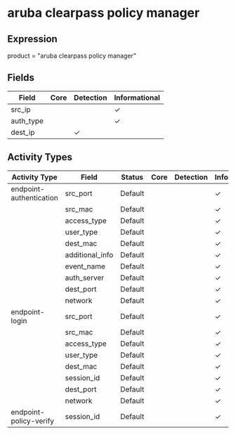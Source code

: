 aruba clearpass policy manager
==============================

Expression
----------

product = "aruba clearpass policy manager"

Fields
------

| Field     | Core | Detection | Informational |
| --------- | ---- | --------- | ------------- |
| src_ip    |      |           | &#10003;      |
| auth_type |      |           | &#10003;      |
| dest_ip   |      | &#10003;  |               |

Activity Types
--------------

| Activity Type           | Field           | Status  | Core | Detection | Informational |
| ----------------------- | --------------- | ------- | ---- | --------- | ------------- |
| endpoint-authentication | src_port        | Default |      |           | &#10003;      |
|                         | src_mac         | Default |      |           | &#10003;      |
|                         | access_type     | Default |      |           | &#10003;      |
|                         | user_type       | Default |      |           | &#10003;      |
|                         | dest_mac        | Default |      |           | &#10003;      |
|                         | additional_info | Default |      |           | &#10003;      |
|                         | event_name      | Default |      |           | &#10003;      |
|                         | auth_server     | Default |      |           | &#10003;      |
|                         | dest_port       | Default |      |           | &#10003;      |
|                         | network         | Default |      |           | &#10003;      |
| endpoint-login          | src_port        | Default |      |           | &#10003;      |
|                         | src_mac         | Default |      |           | &#10003;      |
|                         | access_type     | Default |      |           | &#10003;      |
|                         | user_type       | Default |      |           | &#10003;      |
|                         | dest_mac        | Default |      |           | &#10003;      |
|                         | session_id      | Default |      |           | &#10003;      |
|                         | dest_port       | Default |      |           | &#10003;      |
|                         | network         | Default |      |           | &#10003;      |
| endpoint-policy-verify  | session_id      | Default |      |           | &#10003;      |

